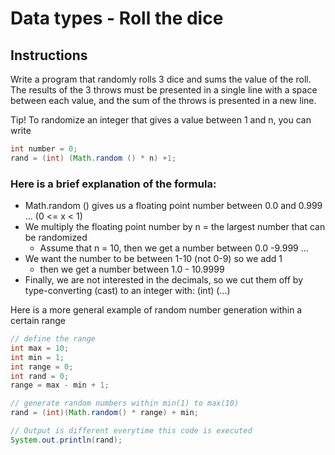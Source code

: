 # Data types - Roll the dice

## Instructions

Write a program that randomly rolls 3 dice and sums the value of the roll. The results of the 3 throws must be presented in a single line with a space between each value, and the sum of the throws is presented in a new line.

Tip! To randomize an integer that gives a value between 1 and n, you can write
```java
int number = 0; 
rand = (int) (Math.random () * n) +1;
```  

### Here is a brief explanation of the formula:
- Math.random () gives us a floating point number between 0.0 and 0.999 ... (0 <= x < 1)
- We multiply the floating point number by n = the largest number that can be randomized
  - Assume that n = 10, then we get a number between 0.0 -9.999 ...
- We want the number to be between 1-10 (not 0-9) so we add 1
  - then we get a number between 1.0 - 10.9999
- Finally, we are not interested in the decimals, so we cut them off by type-converting (cast) to an integer with: (int) (...)

Here is a more general example of random number generation within a certain range
```java
// define the range 
int max = 10; 
int min = 1; 
int range = 0;
int rand = 0;
range = max - min + 1; 

// generate random numbers within min(1) to max(10) 
rand = (int)(Math.random() * range) + min; 

// Output is different everytime this code is executed 
System.out.println(rand); 
```
